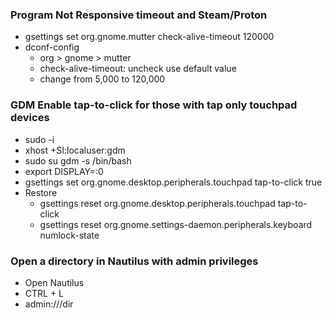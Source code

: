 ### Program Not Responsive timeout and Steam/Proton
- gsettings set org.gnome.mutter check-alive-timeout 120000
- dconf-config
    - org > gnome > mutter
    - check-alive-timeout: uncheck use default value
    - change from 5,000 to 120,000

### GDM Enable tap-to-click for those with tap only touchpad devices
- sudo -i
- xhost +SI:localuser:gdm
- sudo su gdm -s /bin/bash
- export DISPLAY=:0
- gsettings set org.gnome.desktop.peripherals.touchpad tap-to-click true
- Restore
    - gsettings reset org.gnome.desktop.peripherals.touchpad tap-to-click
    - gsettings reset org.gnome.settings-daemon.peripherals.keyboard numlock-state

### Open a directory in Nautilus with admin privileges
- Open Nautilus
- CTRL + L
- admin:///dir
